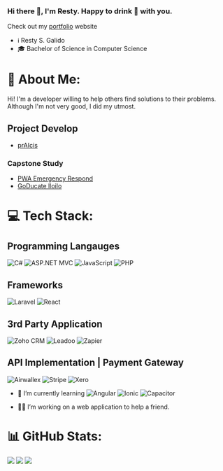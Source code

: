 ### Hi there 👋, I'm Resty. Happy to drink 🍻 with you.
Check out my [portfolio](https://portfolio-tyser1995s-projects.vercel.app/)
website

- ℹ️ Resty S. Galido
- 🎓 Bachelor of Science in Computer Science

# 💫 About Me:
Hi! I'm a developer willing to help others find solutions to their problems. Although I'm not very good, I did my utmost.

## Project Develop
- [prAIcis](https://praicis.com/)

### Capstone Study
- [PWA Emergency Respond](https://www.gbicares.com/)
- [GoDucate Iloilo](https://gctiloilo-5ee98b1786de.herokuapp.com/)

# 💻 Tech Stack:
## Programming Langauges
![C#](https://img.shields.io/badge/-C%23-blue?style=flat-square&logo=c-sharp&logoColor=white)
![ASP.NET MVC](https://img.shields.io/badge/-.NET%20MVC-blue?style=flat-square&logo=.net&logoColor=white)
![JavaScript](https://img.shields.io/badge/-JavaScript-yellow?style=flat-square&logo=javascript&logoColor=white)
![PHP](https://img.shields.io/badge/-PHP-777BB4?style=flat-square&logo=php&logoColor=white)



## Frameworks
![Laravel](https://img.shields.io/badge/-Laravel-red?style=flat-square&logo=laravel&logoColor=white)
![React](https://img.shields.io/badge/-React-blue?style=flat-square&logo=react&logoColor=white)



## 3rd Party Application
![Zoho CRM](https://img.shields.io/badge/-Zoho%20CRM-FF7200?style=flat-square&logo=zoho&logoColor=white)
![Leadoo](https://img.shields.io/badge/-Leadoo-00BFFF?style=flat-square&logo=leadoo&logoColor=white)
![Zapier](https://img.shields.io/badge/-Zapier-FFCC00?style=flat-square&logo=zapier&logoColor=white)


## API Implementation | Payment Gateway
![Airwallex](https://img.shields.io/badge/-Airwallex-00c4b2?style=flat-square&logo=airwallex&logoColor=white)
![Stripe](https://img.shields.io/badge/-Stripe-008CDD?style=flat-square&logo=stripe&logoColor=white)
![Xero](https://img.shields.io/badge/-Xero-00AAE0?style=flat-square&logo=xero&logoColor=white)


- 🌱 I’m currently learning 
![Angular](https://img.shields.io/badge/-Angular-DD0031?style=flat-square&logo=angular&logoColor=white)
![Ionic](https://img.shields.io/badge/-Ionic-3880FF?style=flat-square&logo=ionic&logoColor=white)
![Capacitor](https://img.shields.io/badge/-Capacitor-119EFF?style=flat-square&logo=Capacitor&logoColor=white)

- 👨‍💻 I’m working on a web application to help a friend.

# 📊 GitHub Stats:
![](https://github-readme-stats.vercel.app/api?username=tyser1995&theme=vue-dark&hide_border=false&include_all_commits=true&count_private=false) 
![](https://github-readme-streak-stats.herokuapp.com/?user=tyser1995&theme=vue-dark&hide_border=false) 
![](https://github-readme-stats.vercel.app/api/top-langs/?username=tyser1995&theme=vue-dark&hide_border=false&include_all_commits=true&count_private=false&layout=compact)
<!--
**tyser1995/tyser1995** is a ✨ _special_ ✨ repository because its `README.md` (this file) appears on your GitHub profile.

Here are some ideas to get you started:

- 🔭 I’m currently working on ...
- 🌱 I’m currently learning ...
- 👯 I’m looking to collaborate on ...
- 🤔 I’m looking for help with ...
- 💬 Ask me about ...
- 📫 How to reach me: ...
- 😄 Pronouns: ...
- ⚡ Fun fact: ...
-->
